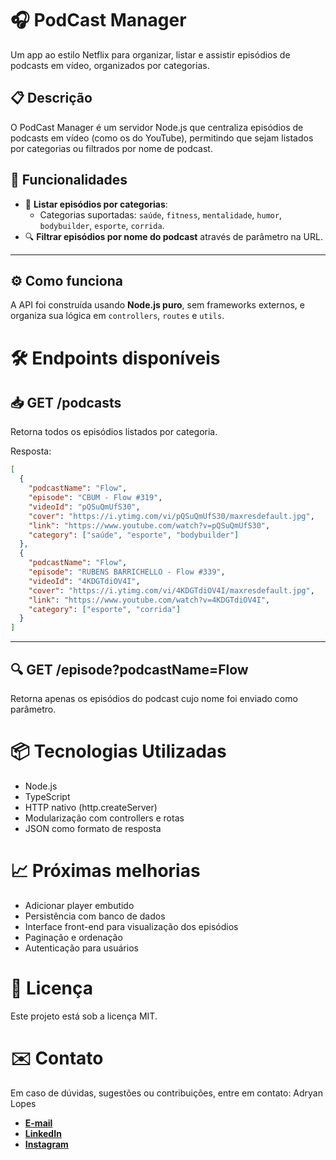 # 🎧 PodCast Manager

Um app ao estilo Netflix para organizar, listar e assistir episódios de podcasts em vídeo, organizados por categorias.


## 📋 Descrição

O PodCast Manager é um servidor Node.js que centraliza episódios de podcasts em vídeo (como os do YouTube), permitindo que sejam listados por categorias ou filtrados por nome de podcast.



## 🚀 Funcionalidades

- 📂 **Listar episódios por categorias**:
  - Categorias suportadas: `saúde`, `fitness`, `mentalidade`, `humor`, `bodybuilder`, `esporte`, `corrida`.
- 🔍 **Filtrar episódios por nome do podcast** através de parâmetro na URL.

---

## ⚙️ Como funciona

A API foi construída usando **Node.js puro**, sem frameworks externos, e organiza sua lógica em `controllers`, `routes` e `utils`.

# 🛠️ Endpoints disponíveis

## 📥 GET /podcasts
Retorna todos os episódios listados por categoria.

Resposta:

```json
[
  {
    "podcastName": "Flow",
    "episode": "CBUM - Flow #319",
    "videoId": "pQSuQmUfS30",
    "cover": "https://i.ytimg.com/vi/pQSuQmUfS30/maxresdefault.jpg",
    "link": "https://www.youtube.com/watch?v=pQSuQmUfS30",
    "category": ["saúde", "esporte", "bodybuilder"]
  },
  {
    "podcastName": "Flow",
    "episode": "RUBENS BARRICHELLO - Flow #339",
    "videoId": "4KDGTdiOV4I",
    "cover": "https://i.ytimg.com/vi/4KDGTdiOV4I/maxresdefault.jpg",
    "link": "https://www.youtube.com/watch?v=4KDGTdiOV4I",
    "category": ["esporte", "corrida"]
  }
]
```

---

## 🔍 GET /episode?podcastName=Flow

Retorna apenas os episódios do podcast cujo nome foi enviado como parâmetro.
 

# 📦 Tecnologias Utilizadas

- Node.js
- TypeScript
- HTTP nativo (http.createServer)
- Modularização com controllers e rotas
- JSON como formato de resposta


# 📈 Próximas melhorias

- Adicionar player embutido
- Persistência com banco de dados
- Interface front-end para visualização dos episódios
- Paginação e ordenação
- Autenticação para usuários


# 📄 Licença

Este projeto está sob a licença MIT.

# ✉️ Contato

Em caso de dúvidas, sugestões ou contribuições, entre em contato:
Adryan Lopes
- **[E-mail](adylopesk8@gmail.com)**
- **[LinkedIn](https://www.linkedin.com/in/adryanlopes/)**
- **[Instagram](https://www.instagram.com/https_marrom/)**

